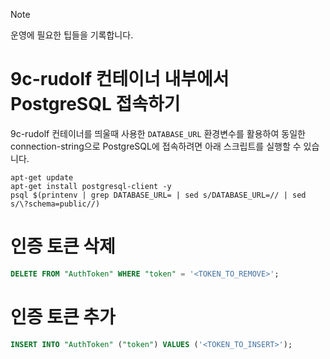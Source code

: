 > [!NOTE]
> 운영에 필요한 팁들을 기록합니다.

# 9c-rudolf 컨테이너 내부에서 PostgreSQL 접속하기

9c-rudolf 컨테이너를 띄울때 사용한 `DATABASE_URL` 환경변수를 활용하여 동일한 connection-string으로 PostgreSQL에 접속하려면 아래 스크립트를 실행할 수 있습니다.

```
apt-get update
apt-get install postgresql-client -y
psql $(printenv | grep DATABASE_URL= | sed s/DATABASE_URL=// | sed s/\?schema=public//)
```

# 인증 토큰 삭제

```sql
DELETE FROM "AuthToken" WHERE "token" = '<TOKEN_TO_REMOVE>';
```

# 인증 토큰 추가

```sql
INSERT INTO "AuthToken" ("token") VALUES ('<TOKEN_TO_INSERT>');
```
